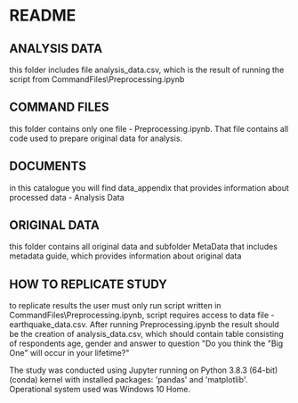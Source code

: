 # README 

## ANALYSIS DATA
this folder includes file analysis_data.csv, which is the result of running the script from CommandFiles\Preprocessing.ipynb

## COMMAND FILES
this folder contains only one file - Preprocessing.ipynb. That file contains all code used to prepare original data for analysis.

## DOCUMENTS
in this catalogue you will find data_appendix that provides information about processed data - Analysis Data

## ORIGINAL DATA 
this folder contains all original data and subfolder MetaData that includes metadata guide, which provides information about original data

## HOW TO REPLICATE STUDY
to replicate results the user must only run script written in CommandFiles\Preprocessing.ipynb, 
script requires access to data file - earthquake_data.csv. 
After running Preprocessing.ipynb the result should be the creation of analysis_data.csv, 
which should contain table consisting of respondents age, gender and answer to question "Do you think the "Big One" will occur in your lifetime?"

The study was conducted using Jupyter running on Python 3.8.3 (64-bit) (conda) kernel with installed packages: 'pandas' and 'matplotlib'. Operational system used was Windows 10 Home.